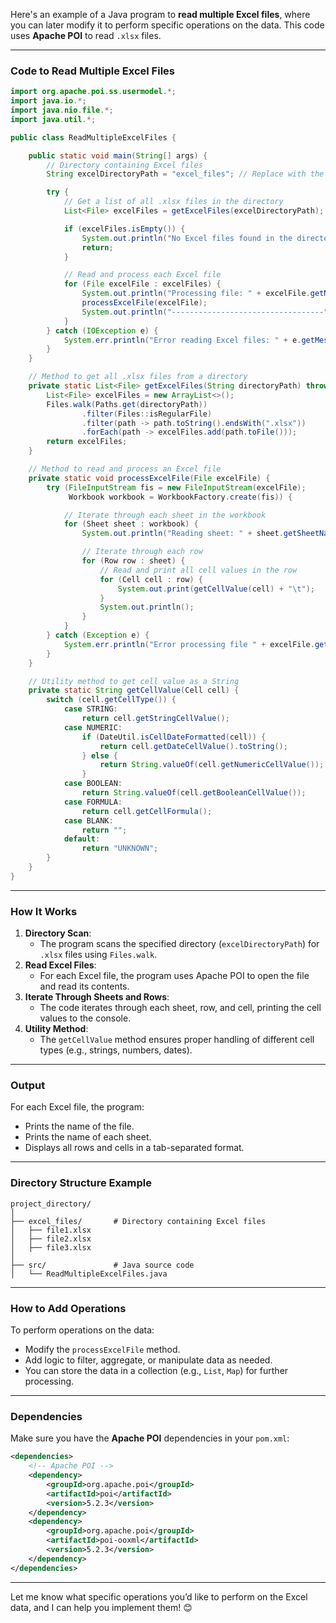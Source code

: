 Here's an example of a Java program to **read multiple Excel files**, where you can later modify it to perform specific operations on the data. This code uses **Apache POI** to read `.xlsx` files.

---

### **Code to Read Multiple Excel Files**

```java
import org.apache.poi.ss.usermodel.*;
import java.io.*;
import java.nio.file.*;
import java.util.*;

public class ReadMultipleExcelFiles {

    public static void main(String[] args) {
        // Directory containing Excel files
        String excelDirectoryPath = "excel_files"; // Replace with the path to your Excel files directory

        try {
            // Get a list of all .xlsx files in the directory
            List<File> excelFiles = getExcelFiles(excelDirectoryPath);

            if (excelFiles.isEmpty()) {
                System.out.println("No Excel files found in the directory.");
                return;
            }

            // Read and process each Excel file
            for (File excelFile : excelFiles) {
                System.out.println("Processing file: " + excelFile.getName());
                processExcelFile(excelFile);
                System.out.println("----------------------------------");
            }
        } catch (IOException e) {
            System.err.println("Error reading Excel files: " + e.getMessage());
        }
    }

    // Method to get all .xlsx files from a directory
    private static List<File> getExcelFiles(String directoryPath) throws IOException {
        List<File> excelFiles = new ArrayList<>();
        Files.walk(Paths.get(directoryPath))
                .filter(Files::isRegularFile)
                .filter(path -> path.toString().endsWith(".xlsx"))
                .forEach(path -> excelFiles.add(path.toFile()));
        return excelFiles;
    }

    // Method to read and process an Excel file
    private static void processExcelFile(File excelFile) {
        try (FileInputStream fis = new FileInputStream(excelFile);
             Workbook workbook = WorkbookFactory.create(fis)) {

            // Iterate through each sheet in the workbook
            for (Sheet sheet : workbook) {
                System.out.println("Reading sheet: " + sheet.getSheetName());

                // Iterate through each row
                for (Row row : sheet) {
                    // Read and print all cell values in the row
                    for (Cell cell : row) {
                        System.out.print(getCellValue(cell) + "\t");
                    }
                    System.out.println();
                }
            }
        } catch (Exception e) {
            System.err.println("Error processing file " + excelFile.getName() + ": " + e.getMessage());
        }
    }

    // Utility method to get cell value as a String
    private static String getCellValue(Cell cell) {
        switch (cell.getCellType()) {
            case STRING:
                return cell.getStringCellValue();
            case NUMERIC:
                if (DateUtil.isCellDateFormatted(cell)) {
                    return cell.getDateCellValue().toString();
                } else {
                    return String.valueOf(cell.getNumericCellValue());
                }
            case BOOLEAN:
                return String.valueOf(cell.getBooleanCellValue());
            case FORMULA:
                return cell.getCellFormula();
            case BLANK:
                return "";
            default:
                return "UNKNOWN";
        }
    }
}
```

---

### **How It Works**
1. **Directory Scan**: 
   - The program scans the specified directory (`excelDirectoryPath`) for `.xlsx` files using `Files.walk`.
2. **Read Excel Files**:
   - For each Excel file, the program uses Apache POI to open the file and read its contents.
3. **Iterate Through Sheets and Rows**:
   - The code iterates through each sheet, row, and cell, printing the cell values to the console.
4. **Utility Method**:
   - The `getCellValue` method ensures proper handling of different cell types (e.g., strings, numbers, dates).

---

### **Output**
For each Excel file, the program:
- Prints the name of the file.
- Prints the name of each sheet.
- Displays all rows and cells in a tab-separated format.

---

### **Directory Structure Example**
```
project_directory/
│
├── excel_files/       # Directory containing Excel files
│   ├── file1.xlsx
│   ├── file2.xlsx
│   ├── file3.xlsx
│
├── src/               # Java source code
│   └── ReadMultipleExcelFiles.java
```

---

### **How to Add Operations**
To perform operations on the data:
- Modify the `processExcelFile` method.
- Add logic to filter, aggregate, or manipulate data as needed.
- You can store the data in a collection (e.g., `List`, `Map`) for further processing.

---

### **Dependencies**
Make sure you have the **Apache POI** dependencies in your `pom.xml`:

```xml
<dependencies>
    <!-- Apache POI -->
    <dependency>
        <groupId>org.apache.poi</groupId>
        <artifactId>poi</artifactId>
        <version>5.2.3</version>
    </dependency>
    <dependency>
        <groupId>org.apache.poi</groupId>
        <artifactId>poi-ooxml</artifactId>
        <version>5.2.3</version>
    </dependency>
</dependencies>
```

---

Let me know what specific operations you’d like to perform on the Excel data, and I can help you implement them! 😊

